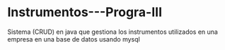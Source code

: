 # Instrumentos---Progra-III
Sistema (CRUD) en java que gestiona los instrumentos utilizados en una empresa en una base de datos usando mysql
